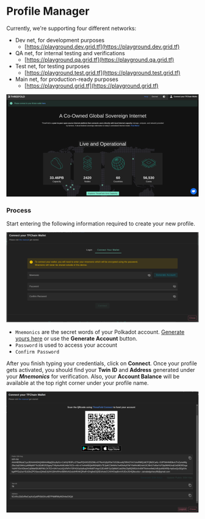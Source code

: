 # Profile Manager

Currently, we're supporting four different networks:

- Dev net, for development purposes
  - [https://playground.dev.grid.tf](https://playground.dev.grid.tf)
- QA net, for internal testing and verifications
  - [https://playground.qa.grid.tf](https://playground.qa.grid.tf)
- Test net, for testing purposes
  - [https://playground.test.grid.tf](https://playground.test.grid.tf)
- Main net, for production-ready purposes
  - [https://playground.grid.tf](https://playground.grid.tf)

![ ](./img/profile_manager1.png)

### Process

Start entering the following information required to create your new profile.

![ ](./img/dev_profile2.png)

- `Mnemonics` are the secret words of your Polkadot account. [Generate yours here](../getstarted/TF_Dashboard/TF_Dashboard.html#create-polkadot-extension-account) or use the **Generate Account** button.
- `Password` is used to access your account
- `Confirm Password` 


After you finish typing your credentials, click on **Connect**. Once your profile gets activated, you should find your **Twin ID** and **Address** generated under your **_Mnemonics_** for verification. Also, your **Account Balance** will be available at the top right corner under your profile name.

![ ](./img/dev_profile3.png)
